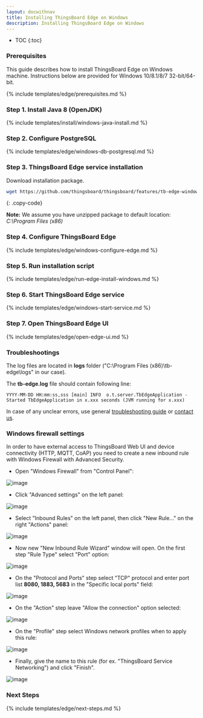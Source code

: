 ```yaml
---
layout: docwithnav
title: Installing ThingsBoard Edge on Windows
description: Installing ThingsBoard Edge on Windows
---
```


* TOC
{:toc}

### Prerequisites

This guide describes how to install ThingsBoard Edge on Windows machine.
Instructions below are provided for Windows 10/8.1/8/7 32-bit/64-bit.

{% include templates/edge/prerequisites.md %}

### Step 1. Install Java 8 (OpenJDK) 

{% include templates/install/windows-java-install.md %}

### Step 2. Configure PostgreSQL

{% include templates/edge/windows-db-postgresql.md %}

### Step 3. ThingsBoard Edge service installation

Download installation package.

```bash
wget https://github.com/thingsboard/thingsboard/features/tb-edge-windows-1.0.0beta.zip
```
{: .copy-code}

**Note:** We assume you have unzipped package to default location: *C:\Program Files (x86)*

### Step 4. Configure ThingsBoard Edge

{% include templates/edge/windows-configure-edge.md %}

### Step 5. Run installation script

{% include templates/edge/run-edge-install-windows.md %} 

### Step 6. Start ThingsBoard Edge service

{% include templates/edge/windows-start-service.md %}

### Step 7. Open ThingsBoard Edge UI

{% include templates/edge/open-edge-ui.md %} 

### Troubleshootings

The log files are located in **logs** folder ("C:\Program Files (x86)\tb-edge\logs" in our case).

The **tb-edge.log** file should contain following line:

```text
YYYY-MM-DD HH:mm:ss,sss [main] INFO  o.t.server.TbEdgeApplication - Started TbEdgeApplication in x.xxx seconds (JVM running for x.xxx)
```

In case of any unclear errors, use general [troubleshooting guide](/docs/user-guide/troubleshooting/#getting-help) or [contact us](/docs/contact-us/).

### Windows firewall settings

In order to have external access to ThingsBoard Web UI and device connectivity (HTTP, MQTT, CoAP)
you need to create a new inbound rule with Windows Firewall with Advanced Security.
 
- Open "Windows Firewall" from "Control Panel":

![image](/images/user-guide/install/windows/windows7-firewall-1.png)

- Click "Advanced settings" on the left panel:

![image](/images/user-guide/install/windows/windows7-firewall-2.png)

- Select "Inbound Rules" on the left panel, then click "New Rule..." on the right "Actions" panel:

![image](/images/user-guide/install/windows/windows7-firewall-3.png)

- Now new "New Inbound Rule Wizard" window will open. On the first step "Rule Type" select "Port" option: 

![image](/images/user-guide/install/windows/windows7-firewall-4.png)

- On the "Protocol and Ports" step select "TCP" protocol and enter port list **8080, 1883, 5683** in the "Specific local ports" field:

![image](/images/user-guide/install/windows/windows7-firewall-5.png)

- On the "Action" step leave "Allow the connection" option selected:

![image](/images/user-guide/install/windows/windows7-firewall-6.png)

- On the "Profile" step select Windows network profiles when to apply this rule:

![image](/images/user-guide/install/windows/windows7-firewall-7.png)

- Finally, give the name to this rule (for ex. "ThingsBoard Service Networking") and click "Finish".

![image](/images/user-guide/install/windows/windows7-firewall-8.png)


### Next Steps

{% include templates/edge/next-steps.md %} 
